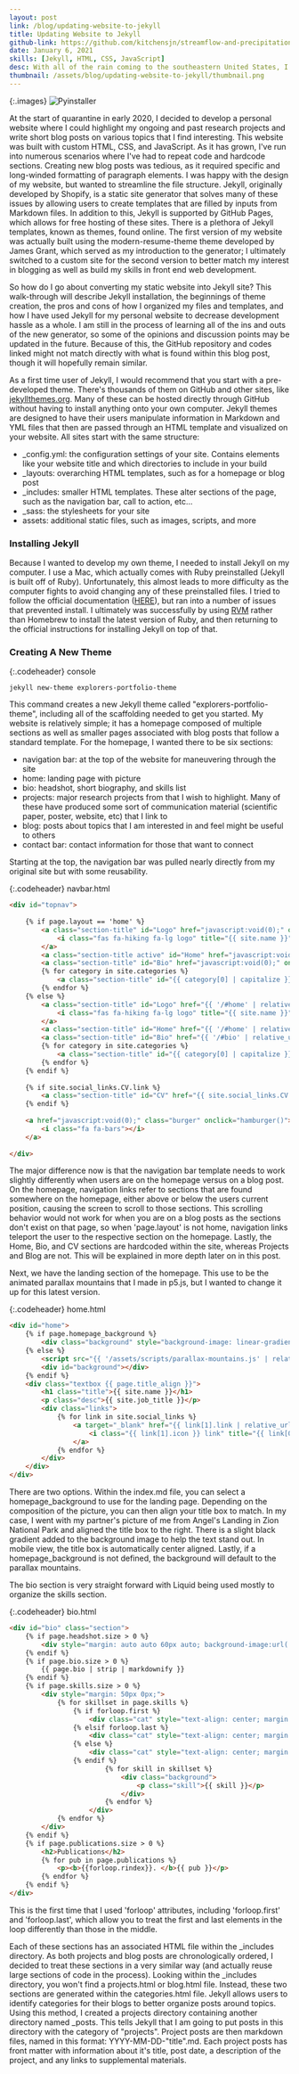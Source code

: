 ```yaml
---
layout: post
link: /blog/updating-website-to-jekyll
title: Updating Website to Jekyll
github-link: https://github.com/kitchensjn/streamflow-and-precipitation
date: January 6, 2021
skills: [Jekyll, HTML, CSS, JavaScript]
desc: With all of the rain coming to the southeastern United States, I started to think about how it is affecting the river levels.
thumbnail: /assets/blog/updating-website-to-jekyll/thumbnail.png
---
```


{:.images}
![Pyinstaller](/assets/blog/updating-website-to-jekyll/thumbnail.png)

At the start of quarantine in early 2020, I decided to develop a personal website where I could highlight my ongoing and past research projects and write short blog posts on various topics that I find interesting. This website was built with custom HTML, CSS, and JavaScript. As it has grown, I've run into numerous scenarios where I've had to repeat code and hardcode sections. Creating new blog posts was tedious, as it required specific and long-winded formatting of paragraph elements. I was happy with the design of my website, but wanted to streamline the file structure. Jekyll, originally developed by Shopify, is a static site generator that solves many of these issues by allowing users to create templates that are filled by inputs from Markdown files. In addition to this, Jekyll is supported by GitHub Pages, which allows for free hosting of these sites. There is a plethora of Jekyll templates, known as themes, found online. The first version of my website was actually built using the modern-resume-theme theme developed by James Grant, which served as my introduction to the generator; I ultimately switched to a custom site for the second version to better match my interest in blogging as well as build my skills in front end web development.

So how do I go about converting my static website into Jekyll site? This walk-through will describe Jekyll installation, the beginnings of theme creation, the pros and cons of how I organized my files and templates, and how I have used Jekyll for my personal website to decrease development hassle as a whole. I am still in the process of learning all of the ins and outs of the new generator, so some of the opinions and discussion points may be updated in the future. Because of this, the GitHub repository and codes linked might not match directly with what is found within this blog post, though it will hopefully remain similar.

As a first time user of Jekyll, I would recommend that you start with a pre-developed theme. There's thousands of them on GitHub and other sites, like [jekyllthemes.org](http://jekyllthemes.org). Many of these can be hosted directly through GitHub without having to install anything onto your own computer. Jekyll themes are designed to have their users manipulate information in Markdown and YML files that then are passed through an HTML template and visualized on your website. All sites start with the same structure:

- _config.yml: the configuration settings of your site. Contains elements like your website title and which directories to include in your build
- _layouts: overarching HTML templates, such as for a homepage or blog post
- _includes: smaller HTML templates. These alter sections of the page, such as the navigation bar, call to action, etc...
- _sass: the stylesheets for your site
- assets: additional static files, such as images, scripts, and more

### Installing Jekyll

Because I wanted to develop my own theme, I needed to install Jekyll on my computer. I use a Mac, which actually comes with Ruby preinstalled (Jekyll is built off of Ruby). Unfortunately, this almost leads to more difficulty as the computer fights to avoid changing any of these preinstalled files. I tried to follow the official documentation ([HERE](https://jekyllrb.com/docs/installation/macos/)), but ran into a number of issues that prevented install. I ultimately was successfully by using [RVM](https://rvm.io) rather than Homebrew to install the latest version of Ruby, and then returning to the official instructions for installing Jekyll on top of that.

### Creating A New Theme

{:.codeheader}
console
```
jekyll new-theme explorers-portfolio-theme
```

This command creates a new Jekyll theme called "explorers-portfolio-theme", including all of the scaffolding needed to get you started. My website is relatively simple; it has a homepage composed of multiple sections as well as smaller pages associated with blog posts that follow a standard template. For the homepage, I wanted there to be six sections:

- navigation bar: at the top of the website for maneuvering through the site
- home: landing page with picture
- bio: headshot, short biography, and skills list
- projects: major research projects from that I wish to highlight. Many of these have produced some sort of communication material (scientific paper, poster, website, etc) that I link to
- blog: posts about topics that I am interested in and feel might be useful to others
- contact bar: contact information for those that want to connect

Starting at the top, the navigation bar was pulled nearly directly from my original site but with some reusability.

{:.codeheader}
navbar.html
```html
<div id="topnav">
    
    {% if page.layout == 'home' %}
        <a class="section-title" id="Logo" href="javascript:void(0);" onclick="goTo('#home')">
            <i class="fas fa-hiking fa-lg logo" title="{{ site.name }}"></i>
        </a>
        <a class="section-title active" id="Home" href="javascript:void(0);" onclick="goTo('#home')">Home</a>
        <a class="section-title" id="Bio" href="javascript:void(0);" onclick="goTo('#bio')">Bio</a>
        {% for category in site.categories %}
            <a class="section-title" id="{{ category[0] | capitalize }}" href="javascript:void(0);" onclick="goTo( '{{ '#' | append: category[0] }}' )">{{ category[0] | capitalize }}</a>
        {% endfor %}
    {% else %}
        <a class="section-title" id="Logo" href="{{ '/#home' | relative_url }}">
            <i class="fas fa-hiking fa-lg logo" title="{{ site.name }}"></i>
        </a>
        <a class="section-title" id="Home" href="{{ '/#home' | relative_url }}">Home</a>
        <a class="section-title" id="Bio" href="{{ '/#bio' | relative_url }}">Bio</a>
        {% for category in site.categories %}
            <a class="section-title" id="{{ category[0] | capitalize }}" href="{{ '/#' | append: category[0] | relative_url }}">{{ category[0] | capitalize }}</a>
        {% endfor %}
    {% endif %}
    
    {% if site.social_links.CV.link %}
        <a class="section-title" id="CV" href="{{ site.social_links.CV.link | relative_url }}" target="_blank">CV</a>
    {% endif %}
    
    <a href="javascript:void(0);" class="burger" onclick="hamburger()">
        <i class="fa fa-bars"></i>
    </a>
    
</div>
```

The major difference now is that the navigation bar template needs to work slightly differently when users are on the homepage versus on a blog post. On the homepage, navigation links refer to sections that are found somewhere on the homepage, either above or below the users current position, causing the screen to scroll to those sections. This scrolling behavior would not work for when you are on a blog posts as the sections don't exist on that page, so when 'page.layout' is not home, navigation links teleport the user to the respective section on the homepage. Lastly, the Home, Bio, and CV sections are hardcoded within the site, whereas Projects and Blog are not. This will be explained in more depth later on in this post.

Next, we have the landing section of the homepage. This use to be the animated parallax mountains that I made in p5.js, but I wanted to change it up for this latest version.

{:.codeheader}
home.html
```html
<div id="home">
    {% if page.homepage_background %}
        <div class="background" style="background-image: linear-gradient( 90deg, rgba(0, 0, 0, 0), rgba(0, 0, 0, 0.75)), url('{{ page.homepage_background | relative_url }}');"></div>
    {% else %}
        <script src="{{ '/assets/scripts/parallax-mountains.js' | relative_url}}"></script>
        <div id="background"></div>
    {% endif %}
    <div class="textbox {{ page.title_align }}">
        <h1 class="title">{{ site.name }}</h1>
        <p class="desc">{{ site.job_title }}</p>
        <div class="links">
            {% for link in site.social_links %}
                <a target="_blank" href="{{ link[1].link | relative_url }}">
                    <i class="{{ link[1].icon }} link" title="{{ link[0] }}"></i>
                </a>
            {% endfor %}
        </div>
    </div>
</div>
```

There are two options. Within the index.md file, you can select a homepage_background to use for the landing page. Depending on the composition of the picture, you can then align your title box to match. In my case, I went with my partner's picture of me from Angel's Landing in Zion National Park and aligned the title box to the right. There is a slight black gradient added to the background image to help the text stand out. In mobile view, the title box is automatically center aligned. Lastly, if a homepage_background is not defined, the background will default to the parallax mountains.

The bio section is very straight forward with Liquid being used mostly to organize the skills section.

{:.codeheader}
bio.html
```html
<div id="bio" class="section">
    {% if page.headshot.size > 0 %}
        <div style="margin: auto auto 60px auto; background-image:url('{{ page.headshot | relative_url }}'); height: 300px; width: 300px; border-radius: 50%; background-position: center; background-size: cover;"></div>
    {% endif %}
    {% if page.bio.size > 0 %}
        {{ page.bio | strip | markdownify }}
    {% endif %}
    {% if page.skills.size > 0 %}
        <div style="margin: 50px 0px;">
            {% for skillset in page.skills %}
                {% if forloop.first %}
                    <div class="cat" style="text-align: center; margin: 0px 0px 2.5px 0px;">
                {% elsif forloop.last %}
                    <div class="cat" style="text-align: center; margin: 2.5px 0px 0px 0px;">
                {% else %}
                    <div class="cat" style="text-align: center; margin: 2.5px 0px;">
                {% endif %}
                        {% for skill in skillset %}
                            <div class="background">
                                <p class="skill">{{ skill }}</p>
                            </div>
                        {% endfor %}
                    </div>
            {% endfor %}
        </div>
    {% endif %}
    {% if page.publications.size > 0 %}
        <h2>Publications</h2>
        {% for pub in page.publications %}
            <p><b>{{forloop.rindex}}. </b>{{ pub }}</p>
        {% endfor %}
    {% endif %}
</div>
```

This is the first time that I used 'forloop' attributes, including 'forloop.first' and 'forloop.last', which allow you to treat the first and last elements in the loop differently than those in the middle.


Each of these sections has an associated HTML file within the _includes directory. As both projects and blog posts are chronologically ordered, I decided to treat these sections in a very similar way (and actually reuse large sections of code in the process). Looking within the _includes directory, you won't find a projects.html or blog.html file. Instead, these two sections are generated within the categories.html file. Jekyll allows users to identify categories for their blogs to better organize posts around topics. Using this method, I created a projects directory containing another directory named _posts. This tells Jekyll that I am going to put posts in this directory with the category of "projects". Project posts are then markdown files, named in this format: YYYY-MM-DD-"title".md. Each project posts has front matter with information about it's title, post date, a description of the project, and any links to supplemental materials.

